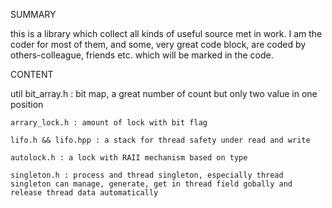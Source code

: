 SUMMARY

this is a library which collect all kinds of useful source met in work. I am the coder for most of them, and 
some, very great code block, are coded by others-colleague, friends etc. which will be marked in the code.

CONTENT

util
	bit_array.h : bit map, a great number of count but only two value in one position

	arrary_lock.h : amount of lock with bit flag

	lifo.h && lifo.hpp : a stack for thread safety under read and write

	autolock.h : a lock with RAII mechanism based on type

	singleton.h : process and thread singleton, especially thread singleton can manage, generate, get in thread field gobally and release thread data automatically

